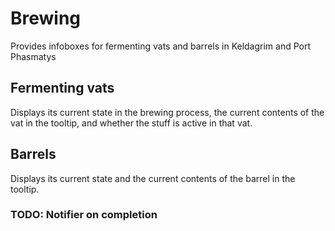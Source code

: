# Brewing
Provides infoboxes for fermenting vats and barrels in Keldagrim and Port Phasmatys

## Fermenting vats
Displays its current state in the brewing process, the current contents of the vat in the tooltip, and whether the stuff is active in that vat.

## Barrels
Displays its current state and the current contents of the barrel in the tooltip.

### TODO: Notifier on completion